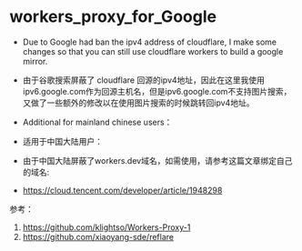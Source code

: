 # workers_proxy_for_Google
- Due to Google had ban the ipv4 address of cloudflare, I make some changes so that you can still use cloudflare workers to build a google mirror.
- 由于谷歌搜索屏蔽了 cloudflare 回源的ipv4地址，因此在这里我使用ipv6.google.com作为回源主机名，但是ipv6.google.com不支持图片搜索，又做了一些额外的修改以在使用图片搜索的时候跳转回ipv4地址。

- Additional for mainland chinese users：
- 适用于中国大陆用户：
- 由于中国大陆屏蔽了workers.dev域名，如需使用，请参考这篇文章绑定自己的域名:
- https://cloud.tencent.com/developer/article/1948298

参考：
1. https://github.com/klightso/Workers-Proxy-1
2. https://github.com/xiaoyang-sde/reflare
